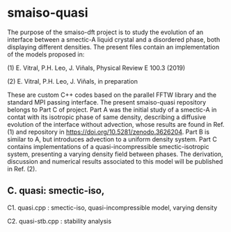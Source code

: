 # smaiso-quasi
The purpose of the smaiso-dft project is to study the evolution of an interface between a smectic-A liquid crystal and a disordered phase, both displaying different densities. The present files contain an implementation of the models proposed in:

(1) E. Vitral, P.H. Leo, J. Viñals, Physical Review E 100.3 (2019)

(2) E. Vitral, P.H. Leo, J. Viñals, in preparation

These are custom C++ codes based on the parallel FFTW library and the standard MPI passing interface. The present smaiso-quasi repository belongs to Part C of project. Part A was the initial study of a smectic-A in contat with its isotropic phase of same density, describing a diffusive evolution of the interface without advection, whose results are found in Ref. (1) and repository in https://doi.org/10.5281/zenodo.3626204. Part B is similar to A, but introduces advection to a uniform density system. Part C contains implementations of a quasi-incompressible smectic-isotropic system, presenting a varying density field between phases. The derivation, discussion and numerical results associated to this model will be published in Ref. (2).

## C. quasi: smectic-iso, 

C1. quasi.cpp : smectic-iso, quasi-incompressible model, varying density

C2. quasi-stb.cpp : stability analysis

